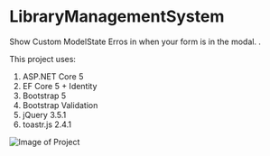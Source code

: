 # LibraryManagementSystem
Show Custom ModelState Erros in when your form is in the modal.
.

This project uses:
1. ASP.NET Core 5
2. EF Core 5 + Identity
3. Bootstrap 5
4. Bootstrap Validation
5. jQuery 3.5.1
6. toastr.js 2.4.1

![Image of Project](https://s17.picofile.com/file/8421895668/toastr_ajax_aspnetcore_modal.png)
